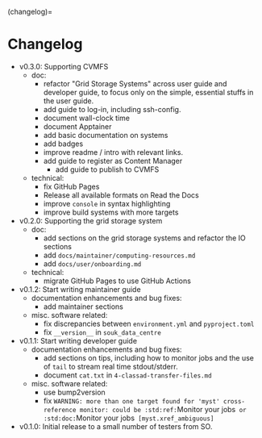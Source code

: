 (changelog)=
# Changelog

- v0.3.0: Supporting CVMFS
    - doc:
        - refactor "Grid Storage Systems" across user guide and developer guide, to focus only on the simple, essential stuffs in the user guide.
        - add guide to log-in, including ssh-config.
        - document wall-clock time
        - document Apptainer
        - add basic documentation on systems
        - add badges
        - improve readme / intro with relevant links.
        - add guide to register as Content Manager
            - add guide to publish to CVMFS
    - technical:
        - fix GitHub Pages
        - Release all available formats on Read the Docs
        - improve `console` in syntax highlighting
        - improve build systems with more targets
- v0.2.0: Supporting the grid storage system
    - doc:
        - add sections on the grid storage systems and refactor the IO sections
        - add `docs/maintainer/computing-resources.md`
        - add `docs/user/onboarding.md`
    - technical:
        - migrate GitHub Pages to use GitHub Actions
- v0.1.2: Start writing maintainer guide
    - documentation enhancements and bug fixes:
        - add maintainer sections
    - misc. software related:
        - fix discrepancies between `environment.yml` and `pyproject.toml`
        - fix `__version__` in `souk_data_centre`
- v0.1.1: Start writing developer guide
    - documentation enhancements and bug fixes:
        - add sections on tips, including how to monitor jobs and the use of `tail` to stream real time stdout/stderr.
        - document `cat.txt` in `4-classad-transfer-files.md`
    - misc. software related:
        - use bump2version
        - fix `WARNING: more than one target found for 'myst' cross-reference monitor: could be :std:ref:`Monitor your jobs` or :std:doc:`Monitor your jobs` [myst.xref_ambiguous]`
- v0.1.0: Initial release to a small number of testers from SO.
